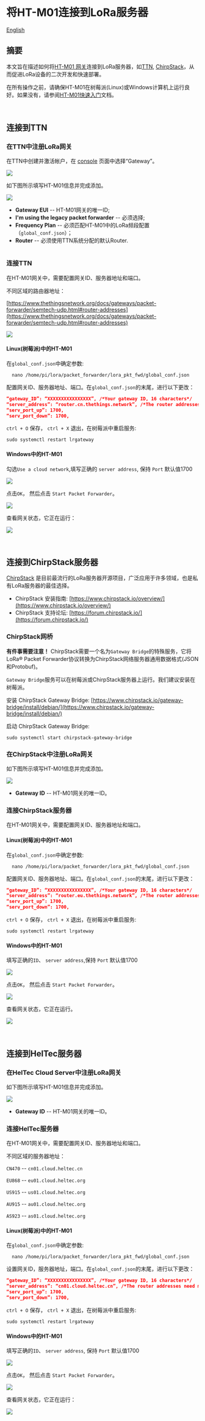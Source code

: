 # 将HT-M01连接到LoRa服务器
[English](https://heltec-automation-docs.readthedocs.io/en/latest/gateway/ht-m01/connect_to_server.html)

## 摘要

本文旨在描述如何将[HT-M01 网关](https://heltec.org/project/ht-m01)连接到LoRa服务器，如[TTN](https://www.thethingsnetwork.org/), [ChirpStack](https://www.chirpstack.io/)，从而促进LoRa设备的二次开发和快速部署。

在所有操作之前，请确保HT-M01在树莓派(Linux)或Windows计算机上运行良好。如果没有，请参阅[HT-M01快速入门](https://heltec-automation.readthedocs.io/zh_CN/latest/gateway/ht-m01/qucik_start.html)文档。

&nbsp;

## 连接到TTN

### 在TTN中注册LoRa网关

在TTN中创建并激活帐户，在 [console](https://console.thethingsnetwork.org/) 页面中选择“Gateway”。

![](img/connect_to_server/01.png)

如下图所示填写HT-M01信息并完成添加。

![](img/connect_to_server/02.png)

- **Gateway EUI** -- HT-M01网关的唯一ID;
- **I'm using the legacy packet forwarder** -- 必须选择;
- **Frequency Plan** -- 必须匹配HT-M01中的LoRa频段配置（`global_conf.json`）；
- **Router** -- 必须使用TTN系统分配的默认Router.

``` Tip:: 这四点是成功连接TTN的关键。

```

### 连接TTN

在HT-M01网关中，需要配置网关ID、服务器地址和端口。

不同区域的路由器地址：

[https://www.thethingsnetwork.org/docs/gateways/packet-forwarder/semtech-udp.html#router-addresses](https://www.thethingsnetwork.org/docs/gateways/packet-forwarder/semtech-udp.html#router-addresses)

![](img/connect_to_server/08.png)

#### Linux(树莓派)中的HT-M01

在`global_conf.json`中确定参数:

```shell
  nano /home/pi/lora/packet_forwarder/lora_pkt_fwd/global_conf.json
```

配置网关ID、服务器地址、端口。在`global_conf.json`的末尾，进行以下更改：


  ```json
  “gateway_ID”: “XXXXXXXXXXXXXXXX”, /*Your gateway ID, 16 characters*/
  “server_address”: “router.cn.thethings.network”, /*The router addresses need matach your region*/
  “serv_port_up”: 1700,
  “serv_port_down”: 1700,
  ```

`ctrl + O` 保存， `ctrl + X` 退出，在树莓派中重启服务:

```shell
sudo systemctl restart lrgateway
```

#### Windows中的HT-M01

勾选`Use a cloud network`,填写正确的 `server address`, 保持 `Port` 默认值1700

![](img/connect_to_server/03.png)

点击`OK`， 然后点击 `Start Packet Forwarder`。

![](img/connect_to_server/05.png)

查看网关状态，它正在运行：

![](img/connect_to_server/04.png)

&nbsp;

## 连接到ChirpStack服务器

[ChirpStack](https://www.chirpstack.io/) 是目前最流行的LoRa服务器开源项目，广泛应用于许多领域，也是私有LoRa服务器的最佳选择。

- ChirpStack 安装指南: [https://www.chirpstack.io/overview/](https://www.chirpstack.io/overview/)
- ChirpStack 支持论坛: [https://forum.chirpstack.io/](https://forum.chirpstack.io/)

### ChirpStack网桥

**有件事需要注意！** ChirpStack需要一个名为`Gateway Bridge`的特殊服务，它将LoRa® Packet Forwarder协议转换为ChirpStack网络服务器通用数据格式(JSON和Protobuf)。

`Gateway Bridge`服务可以在树莓派或ChirpStack服务器上运行。我们建议安装在树莓派。

安装 ChirpStack Gateway Bridge: [https://www.chirpstack.io/gateway-bridge/install/debian/](https://www.chirpstack.io/gateway-bridge/install/debian/)

启动 ChirpStack Gateway Bridge:

```shell
sudo systemctl start chirpstack-gateway-bridge
```

### 在ChirpStack中注册LoRa网关

如下图所示填写HT-M01信息并完成添加。

![](img/connect_to_server/09.png)

- **Gateway ID** -- HT-M01网关的唯一ID。

### 连接ChirpStack服务器

在HT-M01网关中，需要配置网关ID、服务器地址和端口。

#### Linux(树莓派)中的HT-M01

在`global_conf.json`中确定参数:

```shell
  nano /home/pi/lora/packet_forwarder/lora_pkt_fwd/global_conf.json
```

配置网关ID、服务器地址、端口。在`global_conf.json`的末尾，进行以下更改：


  ```json
  “gateway_ID”: “XXXXXXXXXXXXXXXX”, /*Your gateway ID, 16 characters*/
  “server_address”: “router.eu.thethings.network”, /*The router addresses need matach your region*/
  “serv_port_up”: 1700,
  “serv_port_down”: 1700,
  ```

`ctrl + O` 保存， `ctrl + X` 退出，在树莓派中重启服务:

```shell
sudo systemctl restart lrgateway
```

#### Windows中的HT-M01

填写正确的`ID`、 `server address`,保持 `Port` 默认值1700

![](img/connect_to_server/07.png)

点击`OK`， 然后点击 `Start Packet Forwarder`。

![](img/connect_to_server/05.png)

查看网关状态，它正在运行。

![](img/connect_to_server/06.png)

&nbsp;

## 连接到HelTec服务器

### 在HelTec Cloud Server中注册LoRa网关

如下图所示填写HT-M01信息并完成添加。

![](img/connect_to_server/10.png)

- **Gateway ID** -- HT-M01网关的唯一ID。

### 连接HelTec服务器

在HT-M01网关中，需要配置网关ID、服务器地址和端口。

不同区域的服务器地址：

`CN470` --  `cn01.cloud.heltec.cn`

`EU868` --  `eu01.cloud.heltec.org`

`US915` --  `us01.cloud.heltec.org`

`AU915` --  `au01.cloud.heltec.org`

`AS923` --  `as01.cloud.heltec.org`

#### Linux(树莓派)中的HT-M01

在`global_conf.json`中确定参数:  

```shell
  nano /home/pi/lora/packet_forwarder/lora_pkt_fwd/global_conf.json
```

设置网关ID，服务器地址，端口。在`global_conf.json`的末尾，进行以下更改：


  ```json
  “gateway_ID”: “XXXXXXXXXXXXXXXX”, /*Your gateway ID, 16 characters*/
  “server_address”: “cn01.cloud.heltec.cn”, /*The router addresses need matach your region*/
  “serv_port_up”: 1700,
  “serv_port_down”: 1700,
  ```

`ctrl + O` 保存， `ctrl + X` 退出，在树莓派中重启服务:

```shell
sudo systemctl restart lrgateway
```

#### Windows中的HT-M01

填写正确的`ID`、 `server address`, 保持 `Port` 默认值1700

![](img/connect_to_server/12.png)

点击`OK`， 然后点击 `Start Packet Forwarder`。

![](img/connect_to_server/05.png)

查看网关状态，它正在运行：

![](img/connect_to_server/11.png)
